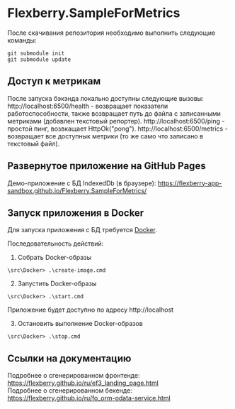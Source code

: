 # Flexberry.SampleForMetrics

После скачивания репозитория необходимо выполнить следующие команды:
```
git submodule init
git submodule update
```
## Доступ к метрикам

После запуска бэкэнда локально доступны следующие вызовы:
http://localhost:6500/health - возвращает показатели работоспособности, также возвращает путь до файла с записанными метриками (добавлен текстовый репортер).
http://localhost:6500/ping - простой пинг, возвкащает HttpOk("pong").
http://localhost:6500/metrics - возвращает все доступнык метрики (то же само что записано в текстовый файл).
## Развернутое приложение на GitHub Pages

Демо-приложение с БД IndexedDb (в браузере):
https://flexberry-app-sandbox.github.io/Flexberry.SampleForMetrics/

## Запуск приложения в Docker

Для запуска приложения с БД требуется [Docker](https://docker.com).

Последовательность действий:

1. Собрать Docker-образы
```
\src\Docker> .\create-image.cmd
```

2. Запустить Docker-образы
```
\src\Docker> .\start.cmd
```

Приложение будет доступно по адресу http://localhost

3. Остановить выполнение Docker-образов
```
\src\Docker> .\stop.cmd
```

## Ссылки на документацию

Подробнее о сгенерированном фронтенде: https://flexberry.github.io/ru/ef3_landing_page.html  
Подробнее о сгенерированном бекенде: https://flexberry.github.io/ru/fo_orm-odata-service.html
